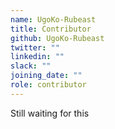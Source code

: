 ```yaml
---
name: UgoKo-Rubeast
title: Contributor
github: UgoKo-Rubeast
twitter: ""
linkedin: ""
slack: ""
joining_date: ""
role: contributor
---
```


Still waiting for this
